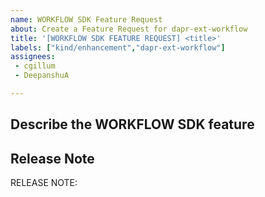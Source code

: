 ```yaml
---
name: WORKFLOW SDK Feature Request
about: Create a Feature Request for dapr-ext-workflow
title: '[WORKFLOW SDK FEATURE REQUEST] <title>'
labels: ["kind/enhancement","dapr-ext-workflow"]
assignees:
 - cgillum
 - DeepanshuA

---
```

## Describe the WORKFLOW SDK feature

## Release Note
<!-- How should this new feature be announced in our release notes? It can be populated later. -->
<!-- Keep it as a single line. Examples: -->

<!-- RELEASE NOTE: **ADD** New feature in Dapr. -->
<!-- RELEASE NOTE: **FIX** Bug in runtime. -->
<!-- RELEASE NOTE: **UPDATE** Runtime dependency. -->

RELEASE NOTE:
